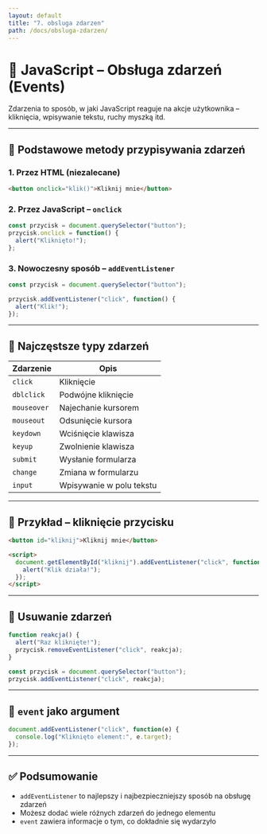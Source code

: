```yaml
---
layout: default
title: "7. obsluga zdarzen"
path: /docs/obsluga-zdarzen/
---
```


# 🧲 JavaScript – Obsługa zdarzeń (Events)

Zdarzenia to sposób, w jaki JavaScript reaguje na akcje użytkownika – kliknięcia, wpisywanie tekstu, ruchy myszką itd.

---

## 🔹 Podstawowe metody przypisywania zdarzeń

### 1. Przez HTML (niezalecane)

```html
<button onclick="klik()">Kliknij mnie</button>
```

### 2. Przez JavaScript – `onclick`

```js
const przycisk = document.querySelector("button");
przycisk.onclick = function() {
  alert("Kliknięto!");
};
```

### 3. Nowoczesny sposób – `addEventListener`

```js
const przycisk = document.querySelector("button");

przycisk.addEventListener("click", function() {
  alert("Klik!");
});
```

---

## 🧠 Najczęstsze typy zdarzeń

| Zdarzenie    | Opis                     |
|--------------|--------------------------|
| `click`      | Kliknięcie               |
| `dblclick`   | Podwójne kliknięcie      |
| `mouseover`  | Najechanie kursorem      |
| `mouseout`   | Odsunięcie kursora       |
| `keydown`    | Wciśnięcie klawisza      |
| `keyup`      | Zwolnienie klawisza      |
| `submit`     | Wysłanie formularza      |
| `change`     | Zmiana w formularzu      |
| `input`      | Wpisywanie w polu tekstu |

---

## 📄 Przykład – kliknięcie przycisku

```html
<button id="kliknij">Kliknij mnie</button>

<script>
  document.getElementById("kliknij").addEventListener("click", function() {
    alert("Klik działa!");
  });
</script>
```

---

## 🔁 Usuwanie zdarzeń

```js
function reakcja() {
  alert("Raz kliknięte!");
  przycisk.removeEventListener("click", reakcja);
}

const przycisk = document.querySelector("button");
przycisk.addEventListener("click", reakcja);
```

---

## 🧠 `event` jako argument

```js
document.addEventListener("click", function(e) {
  console.log("Kliknięto element:", e.target);
});
```

---

## ✅ Podsumowanie

- `addEventListener` to najlepszy i najbezpieczniejszy sposób na obsługę zdarzeń
- Możesz dodać wiele różnych zdarzeń do jednego elementu
- `event` zawiera informacje o tym, co dokładnie się wydarzyło

